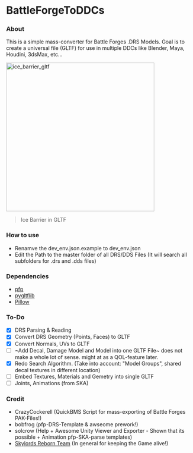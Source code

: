 # BattleForgeToDDCs
### About
This is a simple mass-converter for Battle Forges .DRS Models. Goal is to create a universal file (GLTF) for use in multiple DDCs like Blender, Maya, Houdini, 3dsMax, etc...

<img src="https://i.gyazo.com/51a830c1b9aaefcafeedaf3ecd8edee8.png" alt="ice_barrier_gltf" width="400" height="400">

> Ice Barrier in GLTF


### How to use
- Renamve the dev_env.json.example to dev_env.json
- Edit the Path to the master folder of all DRS/DDS Files (It will search all subfolders for .drs and .dds files)

### Dependencies
- [pfp](https://github.com/d0c-s4vage/pfpu)
- [pygltflib](https://gitlab.com/dodgyville/pygltflib)
- [Pillow](https://github.com/python-pillow/Pillow)

### To-Do
- [x] DRS Parsing & Reading
- [X] Convert DRS Geometry (Points, Faces) to GLTF
- [x] Convert Normals, UVs to GLTF
- [ ] ~Add Decal, Damage Model and Model into one GLTF File~ does not make a whole lot of sense. might at as a QOL-feature later.
- [x] Redo Search Algorithm. (Take into account: "Model Groups", shared decal textures in different location)
- [ ] Embed Textures, Materials and Gemetry into single GLTF
- [ ] Joints, Animations (from SKA)

### Credit
- CrazyCockerell (QuickBMS Script for mass-exporting of Battle Forges PAK-Files!)
- bobfrog (pfp-DRS-Template & awseome prework!)
- solcrow (Help + Awesome Unity Viewer and Exporter - Shown that its possible + Animation pfp-SKA-parse templates)
- [Skylords Reborn Team](https://forum.skylords.eu/) (In general for keeping the Game alive!)
